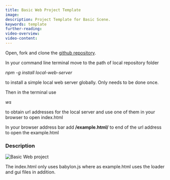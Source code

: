```yaml
---
title: Basic Web Project Template
image: 
description: Project Template for Basic Scene.
keywords: template
further-reading:
video-overview:
video-content:
---
```



Open, fork and clone the [github repository](https://github.com/BabylonJSGuide/JSProject).

In your command line terminal move to the path of local repository folder 


*npm -g install local-web-server*

to install a simple local web server globally. Only needs to be done once.

Then in the terminal use

*ws*

to obtain url addresses for the local server and use one of them in your browser to open index.html

In your browser address bar add **/example.html/** to end of the url address to open the example.html

### Description

![Basic Web project](/img/quickstart/basicproj.png)

The index.html only uses babylon.js where as example.html uses the loader and gui files in addition.